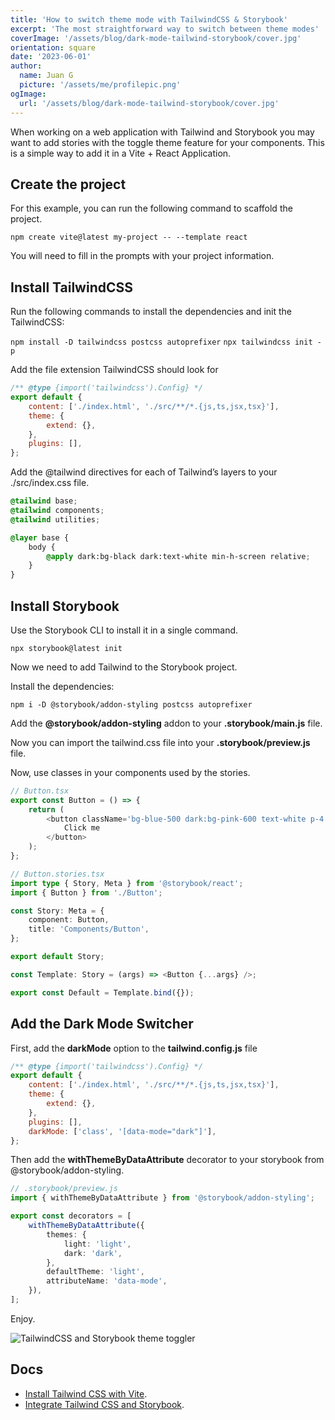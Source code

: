 ```yaml
---
title: 'How to switch theme mode with TailwindCSS & Storybook'
excerpt: 'The most straightforward way to switch between theme modes'
coverImage: '/assets/blog/dark-mode-tailwind-storybook/cover.jpg'
orientation: square
date: '2023-06-01'
author:
  name: Juan G
  picture: '/assets/me/profilepic.png'
ogImage:
  url: '/assets/blog/dark-mode-tailwind-storybook/cover.jpg'
---
```


When working on a web application with Tailwind and Storybook you may want to add stories with the toggle theme feature for your components. This is a simple way to add it in a Vite + React Application.

## Create the project

For this example, you can run the following command to scaffold the project.

`npm create vite@latest my-project -- --template react`

You will need to fill in the prompts with your project information.

## Install TailwindCSS

Run the following commands to install the dependencies and init the TailwindCSS:

`npm install -D tailwindcss postcss autoprefixer`
`npx tailwindcss init -p`

Add the file extension TailwindCSS should look for

```js
/** @type {import('tailwindcss').Config} */
export default {
	content: ['./index.html', './src/**/*.{js,ts,jsx,tsx}'],
	theme: {
		extend: {},
	},
	plugins: [],
};
```

Add the @tailwind directives for each of Tailwind’s layers to your ./src/index.css file.

```css
@tailwind base;
@tailwind components;
@tailwind utilities;

@layer base {
	body {
		@apply dark:bg-black dark:text-white min-h-screen relative;
	}
}
```

## Install Storybook

Use the Storybook CLI to install it in a single command.

`npx storybook@latest init`

Now we need to add Tailwind to the Storybook project.

Install the dependencies:

`npm i -D @storybook/addon-styling postcss autoprefixer`

Add the **@storybook/addon-styling** addon to your **.storybook/main.js** file.

Now you can import the tailwind.css file into your **.storybook/preview.js** file.

Now, use classes in your components used by the stories.

```ts
// Button.tsx
export const Button = () => {
	return (
		<button className='bg-blue-500 dark:bg-pink-600 text-white p-4 rounded-md shadow-2xl'>
			Click me
		</button>
	);
};
```

```ts
// Button.stories.tsx
import type { Story, Meta } from '@storybook/react';
import { Button } from './Button';

const Story: Meta = {
	component: Button,
	title: 'Components/Button',
};

export default Story;

const Template: Story = (args) => <Button {...args} />;

export const Default = Template.bind({});
```

## Add the Dark Mode Switcher

First, add the **darkMode** option to the **tailwind.config.js** file

```js
/** @type {import('tailwindcss').Config} */
export default {
	content: ['./index.html', './src/**/*.{js,ts,jsx,tsx}'],
	theme: {
		extend: {},
	},
	plugins: [],
	darkMode: ['class', '[data-mode="dark"]'],
};
```

Then add the **withThemeByDataAttribute** decorator to your storybook from @storybook/addon-styling.

```ts
// .storybook/preview.js
import { withThemeByDataAttribute } from '@storybook/addon-styling';

export const decorators = [
	withThemeByDataAttribute({
		themes: {
			light: 'light',
			dark: 'dark',
		},
		defaultTheme: 'light',
		attributeName: 'data-mode',
	}),
];
```

Enjoy.

![TailwindCSS and Storybook theme toggler](/assets/blog/dark-mode-tailwind-storybook/dark-mode-tailwind-storybook.gif)

## Docs

- [Install Tailwind CSS with Vite](https://tailwindcss.com/docs/guides/vite).
- [Integrate Tailwind CSS and Storybook](https://storybook.js.org/recipes/tailwindcss).
